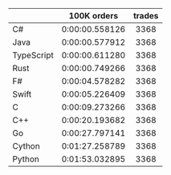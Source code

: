 ||100K orders|trades|
-|:-:|:-:|
|C#|0:00:00.558126|3368|
|Java|0:00:00.577912|3368|
|TypeScript|0:00:00.611280|3368|
|Rust|0:00:00.749266|3368|
|F#|0:00:04.578282|3368|
|Swift|0:00:05.226409|3368|
|C|0:00:09.273266|3368|
|C++|0:00:20.193682|3368|
|Go|0:00:27.797141|3368|
|Cython|0:01:27.258789|3368|
|Python|0:01:53.032895|3368|


